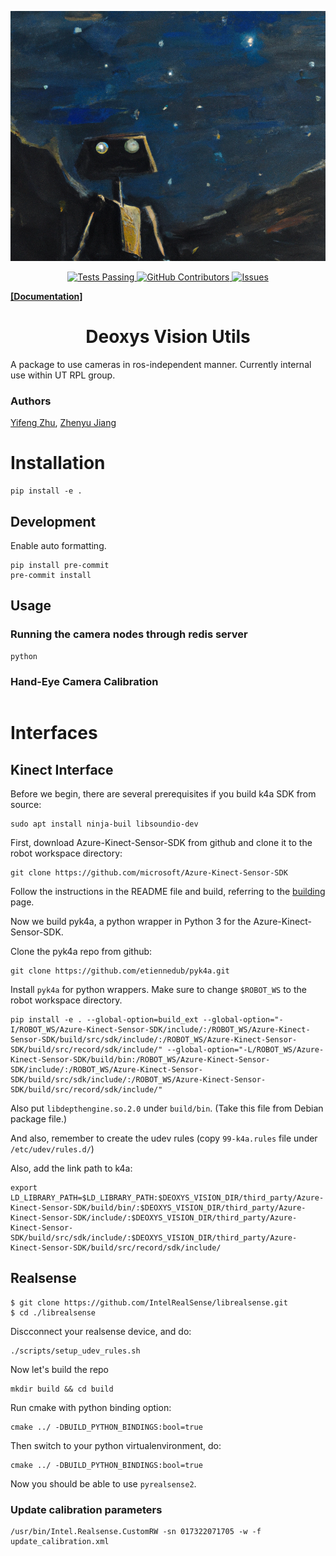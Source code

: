 <p align="center">
<img src="./deoxys_vision_pull_figure.png" height="400">
</p>

<p align="center">
<a href="https://github.com/UT-Austin-RPL/deoxys_vision/actions">
<img alt="Tests Passing" src="https://github.com/anuraghazra/github-readme-stats/workflows/Test/badge.svg" />
</a>
<a href="https://github.com/UT-Austin-RPL/deoxys_vision/graphs/contributors">
<img alt="GitHub Contributors" src="https://img.shields.io/github/contributors/UT-Austin-RPL/deoxys_control" />
</a>
<a href="https://github.com/UT-Austin-RPL/deoxys_vision/issues">
<img alt="Issues" src="https://img.shields.io/github/issues/UT-Austin-RPL/deoxys_control?color=0088ff" />
</a>

[**[Documentation]**](https://ut-austin-rpl.github.io/deoxys_vision/html/index.html) &ensp; 


<h1 align="center">Deoxys Vision Utils</h1>

A package to use cameras in ros-independent manner. Currently internal
use within UT RPL group.

### Authors
[Yifeng Zhu](https://cs.utexas.edu/~yifengz), [Zhenyu Jiang](https://zhenyujiang.me/)


# Installation

```
pip install -e .
```

## Development

Enable auto formatting.

```
pip install pre-commit
pre-commit install
```

## Usage

### Running the camera nodes through redis server
``` shell
python
```

### Hand-Eye Camera Calibration

``` shell

```


# Interfaces

## Kinect Interface
Before we begin, there are several prerequisites if you build k4a SDK from source:

``` shell
sudo apt install ninja-buil libsoundio-dev
```

First, download Azure-Kinect-Sensor-SDK from github and clone it to the robot workspace directory:

``` shell
git clone https://github.com/microsoft/Azure-Kinect-Sensor-SDK
```

Follow the instructions in the README file and build, referring to the [building](https://github.com/microsoft/Azure-Kinect-Sensor-SDK/blob/develop/docs/building.md) page.

Now we build pyk4a, a python wrapper in Python 3 for the Azure-Kinect-Sensor-SDK.

Clone the pyk4a repo from github:

```shell
git clone https://github.com/etiennedub/pyk4a.git
```

Install `pyk4a` for python wrappers. Make sure to change `$ROBOT_WS` to the robot workspace directory.

``` shell
pip install -e . --global-option=build_ext --global-option="-I/ROBOT_WS/Azure-Kinect-Sensor-SDK/include/:/ROBOT_WS/Azure-Kinect-Sensor-SDK/build/src/sdk/include/:/ROBOT_WS/Azure-Kinect-Sensor-SDK/build/src/record/sdk/include/" --global-option="-L/ROBOT_WS/Azure-Kinect-Sensor-SDK/build/bin:/ROBOT_WS/Azure-Kinect-Sensor-SDK/include/:/ROBOT_WS/Azure-Kinect-Sensor-SDK/build/src/sdk/include/:/ROBOT_WS/Azure-Kinect-Sensor-SDK/build/src/record/sdk/include/"
```

Also put `libdepthengine.so.2.0` under `build/bin`. (Take this file
from Debian package file.)

And also, remember to create the udev rules (copy `99-k4a.rules` file under `/etc/udev/rules.d/`)

Also, add the link path to k4a:
```shell
export LD_LIBRARY_PATH=$LD_LIBRARY_PATH:$DEOXYS_VISION_DIR/third_party/Azure-Kinect-Sensor-SDK/build/bin/:$DEOXYS_VISION_DIR/third_party/Azure-Kinect-Sensor-SDK/include/:$DEOXYS_VISION_DIR/third_party/Azure-Kinect-Sensor-SDK/build/src/sdk/include/:$DEOXYS_VISION_DIR/third_party/Azure-Kinect-Sensor-SDK/build/src/record/sdk/include/

```

## Realsense

``` shell
$ git clone https://github.com/IntelRealSense/librealsense.git
$ cd ./librealsense
```

Discconnect your realsense device, and do:

``` shell
./scripts/setup_udev_rules.sh
```

Now let's build the repo

``` shell
mkdir build && cd build
```

Run cmake with python binding option:

``` shell
cmake ../ -DBUILD_PYTHON_BINDINGS:bool=true
```

Then switch to your python virtualenvironment, do:

``` shell
cmake ../ -DBUILD_PYTHON_BINDINGS:bool=true
```

Now you should be able to use `pyrealsense2`.



### Update calibration parameters

``` shell
/usr/bin/Intel.Realsense.CustomRW -sn 017322071705 -w -f update_calibration.xml
```
